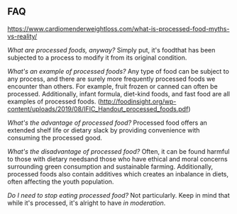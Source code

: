 ## FAQ




https://www.cardiomenderweightloss.com/what-is-processed-food-myths-vs-reality/

_What are processed foods, anyway?_
Simply put, it's foodthat has been subjected to a process to modify it from its original condition. 

_What's an example of processed foods?_
Any type of food can be subject to any process, and there are surely more frequently processed foods we encounter than others. For example, fruit frozen or canned can often be processed. Additionally, infant formula, diet-kind foods, and fast food are all examples of processed foods.
(http://foodinsight.org/wp-content/uploads/2019/08/IFIC_Handout_processed_foods.pdf)

_What's the advantage of processed food?_
Processed food offers an extended shelf life or dietary slack by providing convenience with consuming the processed good. 

_What's the disadvantage of processed food?_
Often, it can be found harmful to those with dietary needsand those who have ethical and moral concerns surrounding green consumption and sustainable farming. Additionally, processed foods also contain additives which creates an inbalance in diets, often affecting the youth population.

_Do I need to stop eating processed food?_
Not particularly. Keep in mind that while it's processed, it's alright to have *in moderation*. 